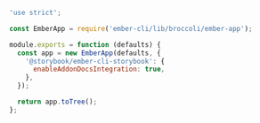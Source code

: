 ```js filename="ember-cli-build.js" renderer="ember" language="js"
'use strict';

const EmberApp = require('ember-cli/lib/broccoli/ember-app');

module.exports = function (defaults) {
  const app = new EmberApp(defaults, {
    '@storybook/ember-cli-storybook': {
      enableAddonDocsIntegration: true,
    },
  });

  return app.toTree();
};
```

